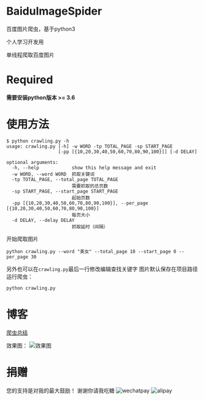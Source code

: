 # BaiduImageSpider
百度图片爬虫，基于python3

个人学习开发用

单线程爬取百度图片

# Required

**需要安装python版本 >= 3.6**

# 使用方法
```
$ python crawling.py -h
usage: crawling.py [-h] -w WORD -tp TOTAL_PAGE -sp START_PAGE
                   [-pp [{10,20,30,40,50,60,70,80,90,100}]] [-d DELAY]

optional arguments:
  -h, --help            show this help message and exit
  -w WORD, --word WORD  抓取关键词
  -tp TOTAL_PAGE, --total_page TOTAL_PAGE
                        需要抓取的总页数
  -sp START_PAGE, --start_page START_PAGE
                        起始页数
  -pp [{10,20,30,40,50,60,70,80,90,100}], --per_page [{10,20,30,40,50,60,70,80,90,100}]
                        每页大小
  -d DELAY, --delay DELAY
                        抓取延时（间隔）
```

开始爬取图片
```
python crawling.py --word "美女" --total_page 10 --start_page 0 --per_page 30
```


另外也可以在`crawling.py`最后一行修改编辑查找关键字
图片默认保存在项目路径
运行爬虫：
``` python
python crawling.py
```

# 博客

[爬虫总结](http://www.jwlchina.cn/2016/02/06/python%E7%99%BE%E5%BA%A6%E5%9B%BE%E7%89%87%E7%88%AC%E8%99%AB/)

效果图：
![效果图](http://www.jwlchina.cn/uploads/python%E5%9B%BE%E7%89%87%E7%88%AC%E8%99%AB%E6%88%AA%E5%9B%BE.png)

# 捐赠

您的支持是对我的最大鼓励！
谢谢你请我吃糖
![wechatpay](http://blog-image.jwlchina.cn/kong36088/kong36088.github.io/master/uploads/site/wechat-pay.png)
![alipay](http://blog-image.jwlchina.cn/kong36088/kong36088.github.io/master/uploads/site/zhifubao.jpg)

